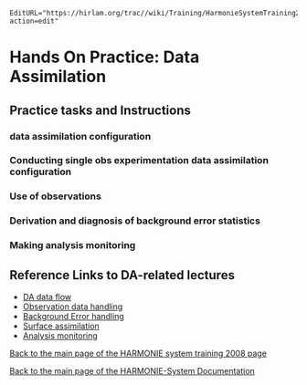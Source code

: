 ```@meta
EditURL="https://hirlam.org/trac//wiki/Training/HarmonieSystemTraining2008/Training/DataAssimilation?action=edit"
```

# Hands On Practice: Data Assimilation

## Practice tasks and Instructions
### data assimilation configuration
### Conducting single obs experimentation data assimilation configuration
### Use of observations
### Derivation and diagnosis of background error statistics
### Making analysis monitoring

## Reference Links to DA-related lectures
 * [DA data flow](../../../HarmonieSystemTraining2008/Lecture/DAdataflow.md)
 * [Observation data handling](../../../HarmonieSystemTraining2008/Lecture/ObsHandling.md)
 * [Background Error handling](../../../HarmonieSystemTraining2008/Lecture/JbStatistics.md)
 * [Surface assimilation](../../../HarmonieSystemTraining2008/Lecture/SurfaceAssimilation.md)
 * [Analysis monitoring](../../../HarmonieSystemTraining2008/Lecture/ObsMonitoringDiagnosis.md)


[ Back to the main page of the HARMONIE system training 2008 page](https://hirlam.org/trac/wiki/HarmonieSystemTraining2008)

[Back to the main page of the HARMONIE-System Documentation](https://hirlam.org/trac/wiki/HarmonieSystemDocumentation)